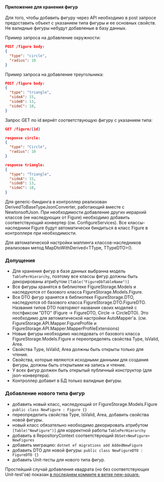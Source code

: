 ﻿#### Приложение для хранения фигур
Для того, чтобы добавить фигуру через API необходимо в post запросе предоставить объект с указанием типа фигуры и ее основных свойств. 
Не валидные фигуры небудут добавленые в базу данных.

Пример запроса на добавление окружности:
```json  
POST /figure body:
{
  "type": "circle",
  "radius": 10
}
```

Пример запроса на добавление треугольника:
```json  
POST /figure body:
{
  "type": "triangle",
  "sideA": 15,
  "sideB": 13,
  "sideC": 18,
}
```

Запрос GET по id вернёт соответствующую фигуру с указанием типа:
```json  
GET /figure/{id} 
```
```json  
response circle:
{
  "type": "Circle",
  "radius": 10
}
```
```json  
response triangle:
{
  "type": "Triangle",
  "sideA": 15,
  "sideB": 13,
  "sideC": 18,
}
```

Для generic-биндинга в контроллер реализован DerivedToBaseTypeJsonConverter, работающий вместе
с NewtonsoftJson. При необходимости добавление других иерархий классов (не наследующих от Figure) необходимо добавить соответствующий конвертер (см. ConfigureServices).
Все классы-наследники Figure будут автоматически биндиться в класс Figure в контроллере при необходимости.

Для автоматической настройки маппинга классов-наследников реализован метод MapDtoWithDerived<TType, TTypeDTO>().

### Допущения

- Для хранения фигур в базе данных выбранна модель `TablePerHierarchy`, 
поэтому все классы фигур должны быть декорированы атрибутом `[Table("FigureDbTableName")]`
- Все фигуры хранятся в библиотеке FigureStorage.Models и наследуются от базового класса FigureStorage.Models.Figure.
- Все DTO фигур хранятся в библиотеке FigureStorage.DTO, наследуются об базового класса FigureStorage.DTO.FigureDTO.
Названия типов DTO повторяют названия своих моделей с постфиксом "DTO" (Figure -> FigureDTO, Circle -> CircleDTO).
Это необходимо для автоматической настройки AutoMapper'а.
(см. FigureStorage.API.Mapper.FigureProfile и FigureStorage.API.Mapper.MapperProfileExtensions)
- Новые фигуры необходимо наследовать от базового класса FigureStorage.Models.Figure и переопределять
свойства Type, IsValid, Area.
- Свойства Type, IsValid, Area должны быть открыты только для чтения.
- Свойства, которые являются исходными данными для создания фигуры, должны быть открытыми на запись и чтение.
- У всех фигур должен быть открытый публичный конструктор (для json-конвертера).
- Контроллер добавит в БД только валидные фигуры.


### Добавление нового типа фигур

- добавить новый класс, наследующий от FigureStorage.Models.Figure `public class NewFigure : Figure {}`
- переопределить свойства Type, IsValid, Area, добавить свойства новой фигуры.
- новый класс обязательно необходимо декорировать атрибутом `[Table("NewFigure")]` для корректной работы `TablePerHierarchy`
- добавить в RepositoryContext соответствующий `DbSet<NewFigure> NewFigures`
- добавить миграцию: `dotnet ef migrations add AddedNewFigure`
- добавить DTO для новой фигуры: `public class NewFigureDTO : FigureDTO {}`
- добавить Unit-тесты для нового типа фигур.

Простейший случай добавления квадрата (но без соответствующих Unit-test'ов) показан [в последнем коммите в ветке new-square.](https://github.com/hedinjke/FigureStorage/commit/a2d4fd527ac848fbbc44c7ef3d5f314a89ad890b)
